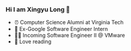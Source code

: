 ### Hi I am Xingyu Long 👋

- ⏰  Computer Science Alumni at Virginia Tech
- 🙌 Ex-Google Software Engineer Intern 
- 👨‍💻  Incoming Software Engineer II @ VMware
- 📖 Love reading
<!--
**xingyu-long/xingyu-long** is a ✨ _special_ ✨ repository because its `README.md` (this file) appears on your GitHub profile.

Here are some ideas to get you started:

- 🔭 I’m currently working on ...
- 🌱 I’m currently learning ...
- 👯 I’m looking to collaborate on ...
- 🤔 I’m looking for help with ...
- 💬 Ask me about ...
- 📫 How to reach me: ...
- 😄 Pronouns: ...
- ⚡ Fun fact: ...
-->
